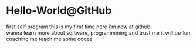 # Hello-World@GitHub
first self program
this is my first time here
i'm new at github  
wanna learn more about software, programmming 
and trust me it will be fun coaching me
teach me some codes 
